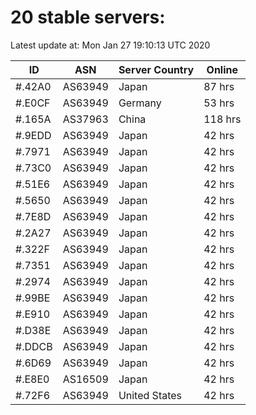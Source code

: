# 20 stable servers:

Latest update at: Mon Jan 27 19:10:13 UTC 2020

| ID | ASN | Server Country | Online |
| -- | --- | -------------- | ------ |
| #.42A0 | AS63949 | Japan | 87 hrs |
| #.E0CF | AS63949 | Germany | 53 hrs |
| #.165A | AS37963 | China | 118 hrs |
| #.9EDD | AS63949 | Japan | 42 hrs |
| #.7971 | AS63949 | Japan | 42 hrs |
| #.73C0 | AS63949 | Japan | 42 hrs |
| #.51E6 | AS63949 | Japan | 42 hrs |
| #.5650 | AS63949 | Japan | 42 hrs |
| #.7E8D | AS63949 | Japan | 42 hrs |
| #.2A27 | AS63949 | Japan | 42 hrs |
| #.322F | AS63949 | Japan | 42 hrs |
| #.7351 | AS63949 | Japan | 42 hrs |
| #.2974 | AS63949 | Japan | 42 hrs |
| #.99BE | AS63949 | Japan | 42 hrs |
| #.E910 | AS63949 | Japan | 42 hrs |
| #.D38E | AS63949 | Japan | 42 hrs |
| #.DDCB | AS63949 | Japan | 42 hrs |
| #.6D69 | AS63949 | Japan | 42 hrs |
| #.E8E0 | AS16509 | Japan | 42 hrs |
| #.72F6 | AS63949 | United States | 42 hrs |


